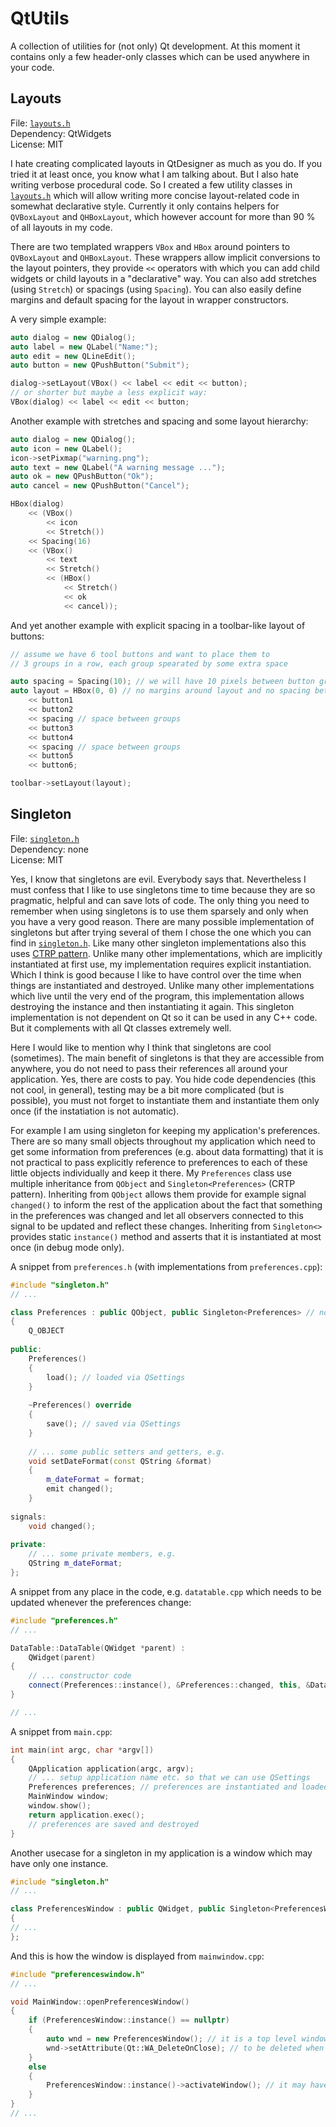 # QtUtils

A collection of utilities for (not only) Qt development. At this moment it contains only a few header-only classes which can be used anywhere in your code.

Layouts
-------
File: [`layouts.h`](qtutils/layouts.h)<br>
Dependency: QtWidgets<br>
License: MIT

I hate creating complicated layouts in QtDesigner as much as you do. If you tried it at least once, you know what I am talking about. But I also hate writing verbose procedural code. So I created a few utility classes in [`layouts.h`](qtutils/layouts.h) which will allow writing more concise layout-related code in somewhat declarative style. Currently it only contains helpers for `QVBoxLayout` and `QHBoxLayout`, which however account for more than 90 % of all layouts in my code.

There are two templated wrappers `VBox` and `HBox` around pointers to `QVBoxLayout` and `QHBoxLayout`. These wrappers allow implicit conversions to the layout pointers, they provide `<<` operators with which you can add child widgets or child layouts in a "declarative" way. You can also add stretches (using `Stretch`) or spacings (using `Spacing`). You can also easily define margins and default spacing for the layout in wrapper constructors.

A very simple example:
```cpp
auto dialog = new QDialog();
auto label = new QLabel("Name:");
auto edit = new QLineEdit();
auto button = new QPushButton("Submit");

dialog->setLayout(VBox() << label << edit << button); 
// or shorter but maybe a less explicit way:
VBox(dialog) << label << edit << button;
```

Another example with stretches and spacing and some layout hierarchy:
```cpp
auto dialog = new QDialog();
auto icon = new QLabel();
icon->setPixmap("warning.png");
auto text = new QLabel("A warning message ...");
auto ok = new QPushButton("Ok");
auto cancel = new QPushButton("Cancel");

HBox(dialog)
    << (VBox() 
        << icon
        << Stretch())
    << Spacing(16)
    << (VBox() 
        << text 
        << Stretch() 
        << (HBox()
            << Stretch()
            << ok
            << cancel));
```

And yet another example with explicit spacing in a toolbar-like layout of buttons:
```cpp
// assume we have 6 tool buttons and want to place them to
// 3 groups in a row, each group spearated by some extra space

auto spacing = Spacing(10); // we will have 10 pixels between button groups
auto layout = HBox(0, 0) // no margins around layout and no spacing between buttons in a group
    << button1
    << button2
    << spacing // space between groups
    << button3
    << button4
    << spacing // space between groups
    << button5
    << button6;

toolbar->setLayout(layout);
```

Singleton
---------
File: [`singleton.h`](qtutils/singleton.h)<br>
Dependency: none<br>
License: MIT

Yes, I know that singletons are evil. Everybody says that. Nevertheless I must confess that I like to use singletons time to time because they are so pragmatic, helpful and can save lots of code. The only thing you need to remember when using singletons is to use them sparsely and only when you have a very good reason. There are many possible implementation of singletons but after trying several of them I chose the one which you can find in [`singleton.h`](qtutils/singleton.h). Like many other singleton implementations also this uses [CTRP pattern](https://en.wikipedia.org/wiki/Curiously_recurring_template_pattern). Unlike many other implementations, which are implicitly instantiated at first use, my implementation requires explicit instantiation. Which I think is good because I like to have control over the time when things are instantiated and destroyed. Unlike many other implementations which live until the very end of the program, this implementation allows destroying the instance and then instantiating it again. This singleton implementation is not dependent on Qt so it can be used in any C++ code. But it complements with all Qt classes extremely well.

Here I would like to mention why I think that singletons are cool (sometimes). The main benefit of singletons is that they are accessible from anywhere, you do not need to pass their references all around your application. Yes, there are costs to pay. You hide code dependencies (this not cool, in general), testing may be a bit more complicated (but is possible), you must not forget to instantiate them and instantiate them only once (if the instatiation is not automatic).

For example I am using singleton for keeping my application's preferences. There are so many small objects throughout my application which need to get some information from preferences (e.g. about data formatting) that it is not practical to pass explicitly reference to preferences to each of these little objects individually and keep it there. My `Preferences` class use multiple inheritance from `QObject` and `Singleton<Preferences>` (CRTP pattern). Inheriting from `QObject` allows them provide for example signal `changed()` to inform the rest of the application about the fact that something in the preferences was changed and let all observers connected to this signal to be updated and reflect these changes. Inheriting from `Singleton<>` provides static `instance()` method and asserts that it is instantiated at most once (in debug mode only).

A snippet from `preferences.h` (with implementations from `preferences.cpp`):
```cpp
#include "singleton.h"
// ...

class Preferences : public QObject, public Singleton<Preferences> // note that Singleton is mentioned only here
{
    Q_OBJECT
    
public:
    Preferences()
    {
        load(); // loaded via QSettings
    }
    
    ~Preferences() override
    {
        save(); // saved via QSettings
    }
    
    // ... some public setters and getters, e.g.
    void setDateFormat(const QString &format)
    {
        m_dateFormat = format;
        emit changed();
    }
    
signals:
    void changed();
    
private:
    // ... some private members, e.g.
    QString m_dateFormat;
};
```

A snippet from any place in the code, e.g. `datatable.cpp` which needs to be updated whenever the preferences change:
```cpp
#include "preferences.h"
// ...

DataTable::DataTable(QWidget *parent) : 
    QWidget(parent)
{
    // ... constructor code
    connect(Preferences::instance(), &Preferences::changed, this, &DataTable::update);
}

// ...
```

A snippet from `main.cpp`:
```cpp
int main(int argc, char *argv[]) 
{
    QApplication application(argc, argv);
    // ... setup application name etc. so that we can use QSettings
    Preferences preferences; // preferences are instantiated and loaded
    MainWindow window;
    window.show();
    return application.exec();
    // preferences are saved and destroyed
}
```

Another usecase for a singleton in my application is a window which may have only one instance.
```cpp
#include "singleton.h"
// ...

class PreferencesWindow : public QWidget, public Singleton<PreferencesWindow> // note that Singleton is mentioned only here
{
// ... 
};
```

And this is how the window is displayed from `mainwindow.cpp`:
```cpp
#include "preferenceswindow.h"
// ...

void MainWindow::openPreferencesWindow()
{
    if (PreferencesWindow::instance() == nullptr)
    {
        auto wnd = new PreferencesWindow(); // it is a top level window so it has no parent
        wnd->setAttribute(Qt::WA_DeleteOnClose); // to be deleted when it is closed by user
    }
    else
    {
        PreferencesWindow::instance()->activateWindow(); // it may have been hidden behind the main window
    }
}
// ...
```

